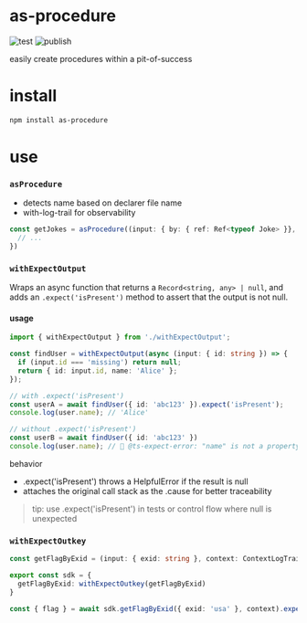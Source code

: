 # as-procedure

![test](https://github.com/ehmpathy/as-procedure/workflows/test/badge.svg)
![publish](https://github.com/ehmpathy/as-procedure/workflows/publish/badge.svg)

easily create procedures within a pit-of-success

# install

```sh
npm install as-procedure
```

# use

### `asProcedure`

- detects name based on declarer file name
- with-log-trail for observability

```ts
const getJokes = asProcedure((input: { by: { ref: Ref<typeof Joke> }}, context) => {
  // ...
})
```

### `withExpectOutput`

Wraps an async function that returns a `Record<string, any> | null`, and adds an `.expect('isPresent')` method to assert that the output is not null.

#### usage

```ts
import { withExpectOutput } from './withExpectOutput';

const findUser = withExpectOutput(async (input: { id: string }) => {
  if (input.id === 'missing') return null;
  return { id: input.id, name: 'Alice' };
});

// with .expect('isPresent')
const userA = await findUser({ id: 'abc123' }).expect('isPresent');
console.log(user.name); // 'Alice'

// without .expect('isPresent')
const userB = await findUser({ id: 'abc123' })
console.log(user.name); // 🛑 @ts-expect-error: "name" is not a property of null, user may be null
```

behavior
- .expect('isPresent') throws a HelpfulError if the result is null
- attaches the original call stack as the .cause for better traceability

> tip: use .expect('isPresent') in tests or control flow where null is unexpected

### `withExpectOutkey`

```ts
const getFlagByExid = (input: { exid: string }, context: ContextLogTrail): { flag: Flag } | null => {...}

export const sdk = {
  getFlagByExid: withExpectOutkey(getFlagByExid)
}

const { flag } = await sdk.getFlagByExid({ exid: 'usa' }, context).expect('flag', 'isPresent');
```
